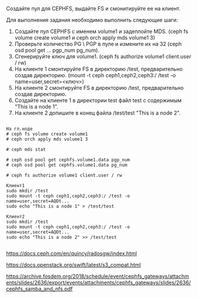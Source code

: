 
Создайте пул для CEPHFS, выдайте FS и смонитируйте ее на клиент.

Для выполнения задания необходимо выполнить следующие шаги:

1. Создайте пул CEPHFS c именем volume1 и задеплойте MDS. (ceph fs volume create volume1 и ceph orch apply mds volume1 3)
2. Проверьте количество PG \ PGP в пуле и измените их на 32 (ceph osd pool get ... pgp_num pg_num).
3. Сгенерируйте ключ для volume1. (ceph fs authorize volume1 client.user / rw)
4. На клиенте 1 смонтируйте FS в директорию /test, предварительно создав директорию. (mount -t ceph ceph1,ceph2,ceph3:/ /test -o name=user,secret=<ключ>)
5. На клиенте 2 смонтируйте FS в директорию /test, предварительно создав директорию.
6. Создайте на клиенте 1 в директории test файл test с содержимым "This is a node 1".
7. На клиенте 2 допишите в конец файла /test/test "This is a node 2".


```

На гл.ноде
# ceph fs volume create volume1
# ceph orch apply mds volume1 3

# ceph mds stat

# ceph osd pool get cephfs.volume1.data pgp_num
# ceph osd pool get cephfs.volume1.data pg_num

# ceph fs authorize volume1 client.user / rw

Клиент1
sudo mkdir /test
sudo mount -t ceph ceph1,ceph2,ceph3:/ /test -o name=user,secret=AQDt...
sudo echo "This is a node 1" > /test/test

Клиент2
sudo mkdir /test
sudo mount -t ceph ceph1,ceph2,ceph3:/ /test -o name=user,secret=AQDt...
sudo echo "This is a node 2" >> /test/test


```

https://docs.ceph.com/en/quincy/radosgw/index.html

https://docs.openstack.org/swift/latest/s3_compat.html

https://archive.fosdem.org/2018/schedule/event/cephfs_gateways/attachments/slides/2636/export/events/attachments/cephfs_gateways/slides/2636/cephfs_samba_and_nfs.pdf



